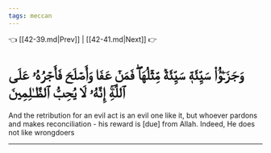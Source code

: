 ```yaml
---
tags: meccan
---
```


👈 [[42-39.md|Prev]] | [[42-41.md|Next]] 👉

# وَجَزَـٰٓؤُاْ سَيِّئَةٖ سَيِّئَةٞ مِّثۡلُهَاۖ فَمَنۡ عَفَا وَأَصۡلَحَ فَأَجۡرُهُۥ عَلَى ٱللَّهِۚ إِنَّهُۥ لَا يُحِبُّ ٱلظَّـٰلِمِينَ

And the retribution for an evil act is an evil one like it, but whoever pardons and makes reconciliation - his reward is [due] from Allah. Indeed, He does not like wrongdoers

---

